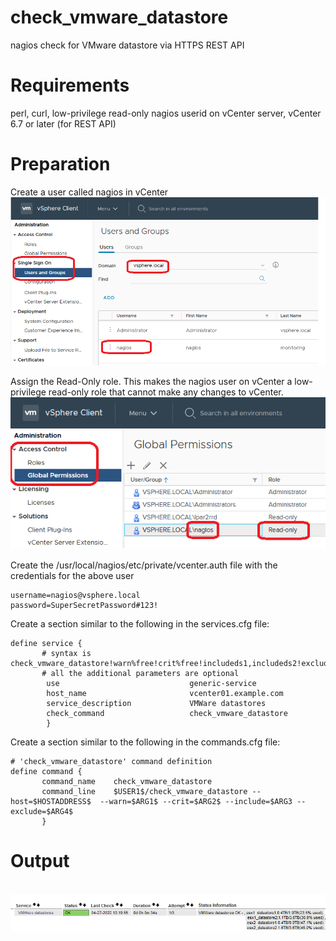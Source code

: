 # check_vmware_datastore
nagios check for VMware datastore via HTTPS REST API

# Requirements
perl, curl, low-privilege read-only nagios userid on vCenter server, vCenter 6.7 or later (for REST API)

# Preparation
Create a user called nagios in vCenter
<br><img src=images/vcenter_create_user.png>

Assign the Read-Only role.  This makes the nagios user on vCenter a low-privilege read-only role that cannot make any changes to vCenter.
<br><img src=images/vcenter_user_role.png>


Create the /usr/local/nagios/etc/private/vcenter.auth file with the credentials for the above user
```
username=nagios@vsphere.local
password=SuperSecretPassword#123!
```

Create a section similar to the following in the services.cfg file:
```
define service {
       # syntax is check_vmware_datastore!warn%free!crit%free!includeds1,includeds2!excludeds1,excludeds2
       # all the additional parameters are optional
        use                             generic-service
        host_name                       vcenter01.example.com
        service_description             VMWare datastores
        check_command                   check_vmware_datastore
        }
```

Create a section similar to the following in the commands.cfg file:
```
# 'check_vmware_datastore' command definition
define command {
       command_name    check_vmware_datastore
       command_line    $USER1$/check_vmware_datastore --host=$HOSTADDRESS$  --warn=$ARG1$ --crit=$ARG2$ --include=$ARG3 --exclude=$ARG4$
       }
```

# Output
<br><img src=images/output.png>
